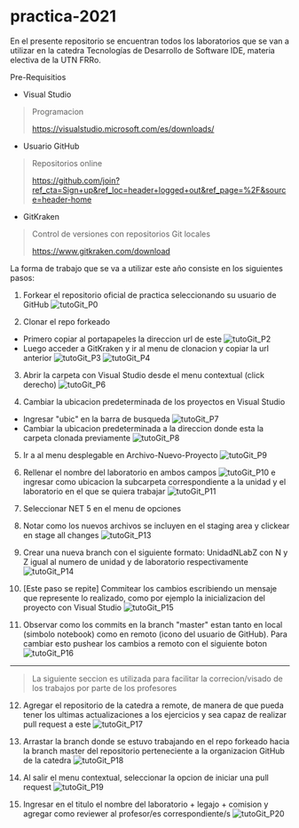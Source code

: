 # practica-2021

En el presente repositorio se encuentran todos los laboratorios que se van a utilizar en la catedra Tecnologías de Desarrollo de Software IDE, materia electiva de la UTN FRRo.

Pre-Requisitios
- Visual Studio
> Programacion
>
> https://visualstudio.microsoft.com/es/downloads/
- Usuario GitHub
> Repositorios online
> 
> https://github.com/join?ref_cta=Sign+up&ref_loc=header+logged+out&ref_page=%2F&source=header-home
- GitKraken
> Control de versiones con repositorios Git locales
> 
> https://www.gitkraken.com/download


La forma de trabajo que se va a utilizar este año consiste en los siguientes pasos:
1. Forkear el repositorio oficial de practica seleccionando su usuario de GitHub
![tutoGit_P0](https://user-images.githubusercontent.com/41701343/111100579-d2fd5000-8526-11eb-83a3-119c0b2ce18e.png)

2. Clonar el repo forkeado
- Primero copiar al portapapeles la direccion url de este
![tutoGit_P2](https://user-images.githubusercontent.com/41701343/111100784-4606c680-8527-11eb-8e96-e00ed107bb12.png)
- Luego acceder a GitKraken y ir al menu de clonacion y copiar la url anterior
![tutoGit_P3](https://user-images.githubusercontent.com/41701343/111100928-9aaa4180-8527-11eb-8d9b-548e5f562a36.png)
![tutoGit_P4](https://user-images.githubusercontent.com/41701343/111100985-ba416a00-8527-11eb-9099-341edb9c4c60.png)

3. Abrir la carpeta con Visual Studio desde el menu contextual (click derecho)
![tutoGit_P6](https://user-images.githubusercontent.com/41701343/111101096-f674ca80-8527-11eb-9518-2e316b3c6568.png)

4. Cambiar la ubicacion predeterminada de los proyectos en Visual Studio
- Ingresar "ubic" en la barra de busqueda
![tutoGit_P7](https://user-images.githubusercontent.com/41701343/111101162-16a48980-8528-11eb-8f06-77e28c36a81b.png)
- Cambiar la ubicacion predeterminada a la direccion donde esta la carpeta clonada previamente
![tutoGit_P8](https://user-images.githubusercontent.com/41701343/111101168-1906e380-8528-11eb-928b-78e6c17394dc.png)

5. Ir a al menu desplegable en Archivo-Nuevo-Proyecto
![tutoGit_P9](https://user-images.githubusercontent.com/41701343/111101334-6f742200-8528-11eb-886f-e33286c1c9e5.png)

6. Rellenar el nombre del laboratorio en ambos campos
![tutoGit_P10](https://user-images.githubusercontent.com/41701343/111101400-90d50e00-8528-11eb-9f25-9d2ea5fa675f.png)
e ingresar como ubicacion la subcarpeta correspondiente a la unidad y el laboratorio en el que se quiera trabajar
![tutoGit_P11](https://user-images.githubusercontent.com/41701343/111101521-dc87b780-8528-11eb-9c76-e42978b920b3.png)

7. Seleccionar NET 5 en el menu de opciones

8. Notar como los nuevos archivos se incluyen en el staging area y clickear en stage all changes
![tutoGit_P13](https://user-images.githubusercontent.com/41701343/111101580-faedb300-8528-11eb-88b8-d592ecd8b8f0.png)

9. Crear una nueva branch con el siguiente formato: UnidadNLabZ con N y Z igual al numero de unidad y de laboratorio respectivamente
![tutoGit_P14](https://user-images.githubusercontent.com/41701343/111101723-41dba880-8529-11eb-97df-46b6864b6fcf.png)

10. [Este paso se repite] Commitear los cambios escribiendo un mensaje que represente lo realizado, como por ejemplo la inicializacion del proyecto con Visual Studio
![tutoGit_P15](https://user-images.githubusercontent.com/41701343/111101922-a991f380-8529-11eb-9119-cef1a468d9e4.png)

11. Observar como los commits en la branch "master" estan tanto en local (simbolo notebook) como en remoto (icono del usuario de GitHub). Para cambiar esto pushear los cambios a remoto con el siguiente boton
![tutoGit_P16](https://user-images.githubusercontent.com/41701343/111102098-0e4d4e00-852a-11eb-8c0c-8e009a2a0883.png)

---------------------------
> La siguiente seccion es utilizada para facilitar la correcion/visado de los trabajos por parte de los profesores
12. Agregar el repositorio de la catedra a remote, de manera de que pueda tener los ultimas actualizaciones a los ejercicios y sea capaz de realizar pull request a este
![tutoGit_P17](https://user-images.githubusercontent.com/41701343/111102253-697f4080-852a-11eb-8c81-a59aed316325.png)

13. Arrastar la branch donde se estuvo trabajando en el repo forkeado hacia la branch master del repositorio perteneciente a la organizacion GitHub de la catedra
![tutoGit_P18](https://user-images.githubusercontent.com/41701343/111102488-f32f0e00-852a-11eb-8b39-bc9b4c42ab50.png)

14. Al salir el menu contextual, seleccionar la opcion de iniciar una pull request
![tutoGit_P19](https://user-images.githubusercontent.com/41701343/111102605-41441180-852b-11eb-8b23-32f0a38d9492.png)

15. Ingresar en el titulo el nombre del laboratorio + legajo + comision y agregar como reviewer al profesor/es correspondiente/s
![tutoGit_P20](https://user-images.githubusercontent.com/41701343/111102660-66388480-852b-11eb-9b63-89f2e9bdff83.png)

